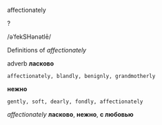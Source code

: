 affectionately

?

/əˈfekSHənətlē/

Definitions of _affectionately_

adverb
**ласково**

    affectionately, blandly, benignly, grandmotherly
**нежно**

    gently, soft, dearly, fondly, affectionately

_affectionately_
**ласково**, **нежно**, **с любовью**